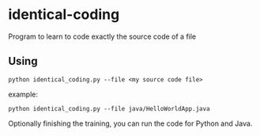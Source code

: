 # identical-coding
Program to learn to code exactly the source code of a file

## Using

```
python identical_coding.py --file <my source code file>
```

example:

```
python identical_coding.py --file java/HelloWorldApp.java
```

Optionally finishing the training, you can run the code for Python and Java.

